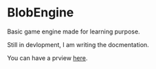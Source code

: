 # BlobEngine
Basic game engine made for learning purpose.

Still in devlopment, I am writing the docmentation.

You can have a prview [here](https://github.com/alexdesaint/BomberBlob/releases/tag/v0.1.0).
